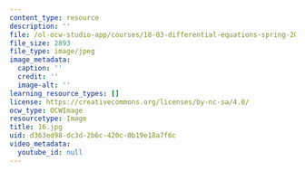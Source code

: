 ```yaml
---
content_type: resource
description: ''
file: /ol-ocw-studio-app/courses/18-03-differential-equations-spring-2010/d363ed98dc3d2b6c420c0b19e18a7f6c_16.jpg
file_size: 2893
file_type: image/jpeg
image_metadata:
  caption: ''
  credit: ''
  image-alt: ''
learning_resource_types: []
license: https://creativecommons.org/licenses/by-nc-sa/4.0/
ocw_type: OCWImage
resourcetype: Image
title: 16.jpg
uid: d363ed98-dc3d-2b6c-420c-0b19e18a7f6c
video_metadata:
  youtube_id: null
---
```


